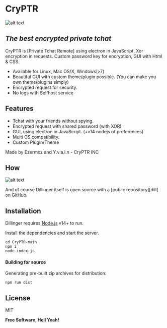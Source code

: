 # CryPTR
![alt text](https://media.discordapp.net/attachments/1008385372981563535/1014977743210946660/CryPTR_3.png?width=1193&height=671)
## _The best encrypted private tchat_

CryPTR is [Private Tchat Remote] using electron in JavaScript.
Xor encryption in requests.
Custom password key for encryption, GUI with Html & CSS.
- Available for Linux, Mac OS/X, Windows(>7)
- Beautiful GUI with custom theme/plugin possible. (You can make you own theme/plugins simply)
- Encrypted request for security.
- No logs with Selfhost service

## Features

- Tchat with your friends without spying.
- Encrypted request with shared password (with XOR)
- GUI, using electron in JavaScript. (+v14 nodejs of preferences)
- Multi OS compatibility. 
- Custom Plugin/Theme

Made by Ezermoz and Y.v.a.i.n - CryPTR INC
## How
![alt text](https://media.discordapp.net/attachments/1008385372981563535/1014939862882865193/CryPTR_2.png?width=1193&height=671)

And of course Dillinger itself is open source with a [public repository][dill]
 on GitHub.

## Installation

Dillinger requires [Node.js](https://nodejs.org/) v14+ to run.

Install the dependencies and start the server.

```batch
cd CryPTR-main
npm i
node index.js
```
#### Building for source
Generating pre-built zip archives for distribution:

```batch
npm run dist
```
## License

MIT

**Free Software, Hell Yeah!**
